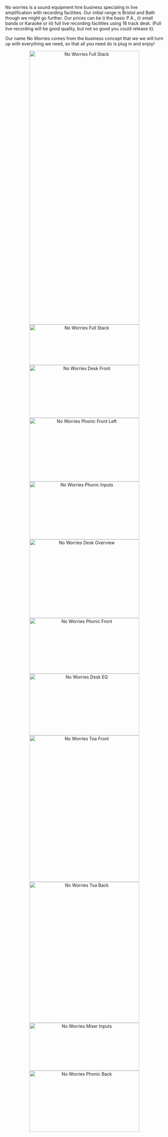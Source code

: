 No worries is a sound equipment hire business specialing in live amplification with recording facilities. Our initial range is Bristol and Bath though we might go further. Our prices can be i) the basic P.A., ii) small bands or Karaoke or iii) full live recording facilities using 16 track desk. (Full live recording will be good quality, but not so good you could release it).

Our name No Worries comes from the business concept that we we will turn up with everything we need, so that all you need do is plug in and enjoy!


<div align="center">
    <a href="https://www.bristolcybersolutions.co.uk/uploads/1/4/4/2/144286628/full-stack_orig.jpg?raw=true">
        <img src="https://www.bristolcybersolutions.co.uk/uploads/1/4/4/2/144286628/full-stack_orig.jpg?raw=true"
         width="350" height="870" title="No Worries Full Stack"  id="No Worries Full Stack" alt="No Worries Full Stack">
    </a>
</div>

<div align="center">
    <a href="https://www.bristolcybersolutions.co.uk/uploads/1/4/4/2/144286628/phonic-front_orig.jpg?raw=true">
        <img src="https://www.bristolcybersolutions.co.uk/uploads/1/4/4/2/144286628/phonic-front_orig.jpg?raw=true"
         width="350" height="129" title="No Worries Full Stack" id="No Worries Full Stack" alt="No Worries Full Stack">
    </a>
</div>

<div align="center">
    <a href="https://www.bristolcybersolutions.co.uk/uploads/1/4/4/2/144286628/soundcraft-front_orig.jpg?raw=true">
        <img src="https://www.bristolcybersolutions.co.uk/uploads/1/4/4/2/144286628/soundcraft-front_orig.jpg?raw=true"
         width="350" height="168" title="No Worries Desk Front" id="No Worries Desk Front" alt="No Worries Desk Front">
    </a>
</div>

<div align="center">
    <a href="https://www.bristolcybersolutions.co.uk/uploads/1/4/4/2/144286628/phonic-front-left_orig.jpg?raw=true">
        <img src="https://www.bristolcybersolutions.co.uk/uploads/1/4/4/2/144286628/phonic-front-left_orig.jpg?raw=true"
         width="350" height="202" title="No Worries Phonic Front Left" id="No Worries Phonic Front Left" alt="No Worries Phonic Front Left">
    </a>
</div>

<div align="center">
    <a href="https://www.bristolcybersolutions.co.uk/uploads/1/4/4/2/144286628/phonic-inputs_orig.jpg?raw=true">
        <img src="https://www.bristolcybersolutions.co.uk/uploads/1/4/4/2/144286628/phonic-inputs_orig.jpg?raw=true"
         width="350" height="184" title="No Worries Phonic Inputs" id="No Worries Phonic Inputs" alt="No Worries Phonic Inputs">
    </a>
</div>

<div align="center">
    <a href="https://www.bristolcybersolutions.co.uk/uploads/1/4/4/2/144286628/soundcraft-front-2_orig.jpg?raw=true">
        <img src="https://www.bristolcybersolutions.co.uk/uploads/1/4/4/2/144286628/soundcraft-front-2_orig.jpg?raw=true"
         width="350" height="250" title="No Worries Desk Overview" id="No Worries Desk Overview" alt="No Worries Desk Overview">
    </a>
</div>

<div align="center">
    <a href="https://www.bristolcybersolutions.co.uk/uploads/1/4/4/2/144286628/phonic-front-right_orig.jpg?raw=true">
        <img src="https://www.bristolcybersolutions.co.uk/uploads/1/4/4/2/144286628/phonic-front-right_orig.jpg?raw=true"
         width="350" height="177" title="No Worries Phonic Front" id="No Worries Phonic Front" alt="No Worries Phonic Front">
    </a>
</div>

<div align="center">
    <a href="https://www.bristolcybersolutions.co.uk/uploads/1/4/4/2/144286628/soundcraft-eq_orig.jpg?raw=true">
        <img src="https://www.bristolcybersolutions.co.uk/uploads/1/4/4/2/144286628/soundcraft-eq_orig.jpg?raw=true"
         width="350" height="196" title="No Worries Desk EQ" id="No Worries Desk EQ" alt="No Worries Desk EQ">
    </a>
</div>

<div align="center">
    <a href="https://www.bristolcybersolutions.co.uk/uploads/1/4/4/2/144286628/toa-front_orig.jpg?raw=true">
        <img src="https://www.bristolcybersolutions.co.uk/uploads/1/4/4/2/144286628/toa-front_orig.jpg?raw=true"
         width="350" height="466" title="No Worries Toa Front" id="No Worries Toa Front" alt="No Worries Toa Front">
    </a>
</div>

<div align="center">
    <a href="https://www.bristolcybersolutions.co.uk/uploads/1/4/4/2/144286628/toa-back_orig.jpg?raw=true">
        <img src="https://www.bristolcybersolutions.co.uk/uploads/1/4/4/2/144286628/toa-back_orig.jpg?raw=true"
         width="350" height="448" title="No Worries Toa Back" id="No Worries Toa Back" alt="No Worries Toa Back">
    </a>
</div>

<div align="center">
    <a href="https://www.bristolcybersolutions.co.uk/uploads/1/4/4/2/144286628/soundcraft-back_orig.jpg?raw=true">
        <img src="https://www.bristolcybersolutions.co.uk/uploads/1/4/4/2/144286628/soundcraft-back_orig.jpg?raw"
         width="350" height="152" title="No Worries Mixer Inputs" id="No Worries Mixer Inputs" alt="No Worries Mixer Inputs">
    </a>
</div>

<div align="center">
    <a href="https://www.bristolcybersolutions.co.uk/uploads/1/4/4/2/144286628/phonic-back_orig.jpg?raw=true">
        <img src="https://www.bristolcybersolutions.co.uk/uploads/1/4/4/2/144286628/phonic-back_orig.jpg?raw=true"
         width="350" height="195" title="No Worries Phonic Back" id="No Worries Phonic Back" alt="No Worries Phonic Back">
    </a>
</div>
